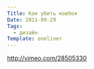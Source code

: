 ```yaml
---
Title: Как убить ковбоя
Date: 2011-09-29
Tags:
  - дизайн
Template: oneliner
---
```


http://vimeo.com/28505330